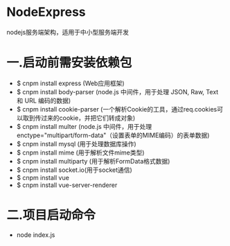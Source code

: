 # NodeExpress
nodejs服务端架构，适用于中小型服务端开发

# 一.启动前需安装依赖包
- $ cnpm install express (Web应用框架)
- $ cnpm install body-parser (node.js 中间件，用于处理 JSON, Raw, Text 和 URL 编码的数据)
- $ cnpm install cookie-parser (一个解析Cookie的工具，通过req.cookies可以取到传过来的cookie，并把它们转成对象)
- $ cnpm install multer (node.js 中间件，用于处理 enctype="multipart/form-data"（设置表单的MIME编码）的表单数据)
- $ cnpm install mysql (用于处理数据库操作)
- $ cnpm install mime (用于解析文件mime类型)
- $ cnpm install multiparty (用于解析FormData格式数据)
- $ cnpm install socket.io(用于socket通信)
- $ cnpm install vue
- $ cnpm install vue-server-renderer

# 二.项目启动命令
- node index.js
